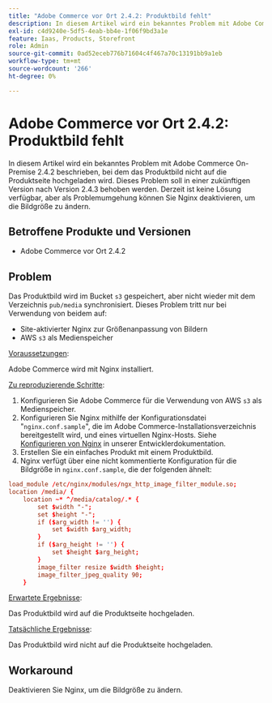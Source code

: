 ```yaml
---
title: "Adobe Commerce vor Ort 2.4.2: Produktbild fehlt"
description: In diesem Artikel wird ein bekanntes Problem mit Adobe Commerce On-Premise 2.4.2 beschrieben, bei dem das Produktbild nicht auf die Produktseite hochgeladen wird. Dieses Problem soll in einer zukünftigen Version nach Version 2.4.3 behoben werden. Derzeit ist keine Lösung verfügbar, aber als Problemumgehung können Sie Nginx deaktivieren, um die Bildgröße zu ändern.
exl-id: c4d9240e-5df5-4eab-bb4e-1f06f9bd3a1e
feature: Iaas, Products, Storefront
role: Admin
source-git-commit: 0ad52eceb776b71604c4f467a70c13191bb9a1eb
workflow-type: tm+mt
source-wordcount: '266'
ht-degree: 0%

---
```


# Adobe Commerce vor Ort 2.4.2: Produktbild fehlt

In diesem Artikel wird ein bekanntes Problem mit Adobe Commerce On-Premise 2.4.2 beschrieben, bei dem das Produktbild nicht auf die Produktseite hochgeladen wird. Dieses Problem soll in einer zukünftigen Version nach Version 2.4.3 behoben werden. Derzeit ist keine Lösung verfügbar, aber als Problemumgehung können Sie Nginx deaktivieren, um die Bildgröße zu ändern.

## Betroffene Produkte und Versionen

* Adobe Commerce vor Ort 2.4.2

## Problem

Das Produktbild wird im Bucket `s3` gespeichert, aber nicht wieder mit dem Verzeichnis `pub/media` synchronisiert. Dieses Problem tritt nur bei Verwendung von beidem auf:

* Site-aktivierter Nginx zur Größenanpassung von Bildern
* AWS `s3` als Medienspeicher

<u>Voraussetzungen</u>:

Adobe Commerce wird mit Nginx installiert.

<u>Zu reproduzierende Schritte</u>:

1. Konfigurieren Sie Adobe Commerce für die Verwendung von AWS `s3` als Medienspeicher.
1. Konfigurieren Sie Nginx mithilfe der Konfigurationsdatei &quot;`nginx.conf.sample`&quot;, die im Adobe Commerce-Installationsverzeichnis bereitgestellt wird, und eines virtuellen Nginx-Hosts. Siehe [Konfigurieren von Nginx](https://devdocs.magento.com/guides/v2.4/install-gde/prereq/nginx.html#configure-nginx-ubuntu) in unserer Entwicklerdokumentation.
1. Erstellen Sie ein einfaches Produkt mit einem Produktbild.
1. Nginx verfügt über eine nicht kommentierte Konfiguration für die Bildgröße in `nginx.conf.sample`, die der folgenden ähnelt:

```conf
load_module /etc/nginx/modules/ngx_http_image_filter_module.so;
location /media/ {
    location ~* ^/media/catalog/.* {
        set $width "-";
        set $height "-";
        if ($arg_width != '') {
            set $width $arg_width;
        }
        if ($arg_height != '') {
            set $height $arg_height;
        }
        image_filter resize $width $height;
        image_filter_jpeg_quality 90;
    }
```

<u>Erwartete Ergebnisse</u>:

Das Produktbild wird auf die Produktseite hochgeladen.

<u>Tatsächliche Ergebnisse</u>:

Das Produktbild wird nicht auf die Produktseite hochgeladen.

## Workaround

Deaktivieren Sie Nginx, um die Bildgröße zu ändern.
